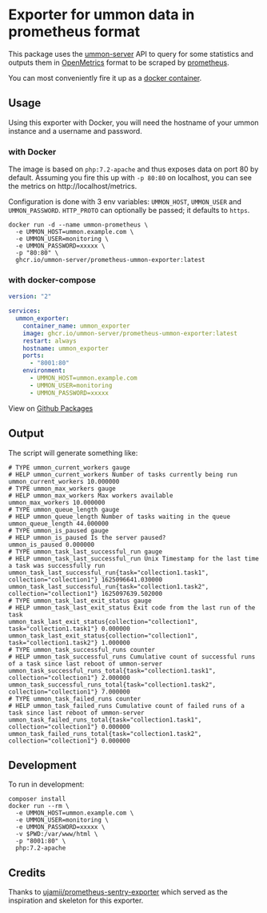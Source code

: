 # Exporter for ummon data in prometheus format

This package uses the [ummon-server](https://github.com/ummon-server/ummon-server/) API to query for some statistics and outputs them in [OpenMetrics](https://github.com/OpenObservability/OpenMetrics) format to be scraped by [prometheus](https://prometheus.io/).

You can most conveniently fire it up as a [docker container](#with-docker).

## Usage

Using this exporter with Docker, you will need the hostname of your ummon instance and a username and password.

### with Docker

The image is based on `php:7.2-apache` and thus exposes data on port 80 by default. Assuming you fire this up with `-p 80:80` on localhost, you can see the metrics on http://localhost/metrics.

Configuration is done with 3 env variables: `UMMON_HOST`, `UMMON_USER` and `UMMON_PASSWORD`. `HTTP_PROTO` can optionally be passed; it defaults to `https`.

```shell
docker run -d --name ummon-prometheus \
  -e UMMON_HOST=ummon.example.com \
  -e UMMON_USER=monitoring \
  -e UMMON_PASSWORD=xxxxx \
  -p "80:80" \
  ghcr.io/ummon-server/prometheus-ummon-exporter:latest
```
### with docker-compose
```yaml
version: "2"

services:
  ummon_exporter:
    container_name: ummon_exporter
    image: ghcr.io/ummon-server/prometheus-ummon-exporter:latest
    restart: always
    hostname: ummon_exporter
    ports:
      - "8001:80"
    environment:
      - UMMON_HOST=ummon.example.com
      - UMMON_USER=monitoring
      - UMMON_PASSWORD=xxxxx
```

View on [Github Packages](https://github.com/ummon-server/prometheus-ummon-exporter/pkgs/container/prometheus-ummon-exporter)

## Output

The script will generate something like:

```prometheus
# TYPE ummon_current_workers gauge
# HELP ummon_current_workers Number of tasks currently being run
ummon_current_workers 10.000000
# TYPE ummon_max_workers gauge
# HELP ummon_max_workers Max workers available
ummon_max_workers 10.000000
# TYPE ummon_queue_length gauge
# HELP ummon_queue_length Number of tasks waiting in the queue
ummon_queue_length 44.000000
# TYPE ummon_is_paused gauge
# HELP ummon_is_paused Is the server paused?
ummon_is_paused 0.000000
# TYPE ummon_task_last_successful_run gauge
# HELP ummon_task_last_successful_run Unix Timestamp for the last time a task was successfully run
ummon_task_last_successful_run{task="collection1.task1", collection="collection1"} 1625096641.030000
ummon_task_last_successful_run{task="collection1.task2", collection="collection1"} 1625097639.502000
# TYPE ummon_task_last_exit_status gauge
# HELP ummon_task_last_exit_status Exit code from the last run of the task
ummon_task_last_exit_status{collection="collection1", task="collection1.task1"} 0.000000
ummon_task_last_exit_status{collection="collection1", task="collection1.task2"} 1.000000
# TYPE ummon_task_successful_runs counter
# HELP ummon_task_successful_runs Cumulative count of successful runs of a task since last reboot of ummon-server
ummon_task_successful_runs_total{task="collection1.task1", collection="collection1"} 2.000000
ummon_task_successful_runs_total{task="collection1.task2", collection="collection1"} 7.000000
# TYPE ummon_task_failed_runs counter
# HELP ummon_task_failed_runs Cumulative count of failed runs of a task since last reboot of ummon-server
ummon_task_failed_runs_total{task="collection1.task1", collection="collection1"} 0.000000
ummon_task_failed_runs_total{task="collection1.task2", collection="collection1"} 0.000000
```

## Development
To run in development:

```shell
composer install
docker run --rm \
  -e UMMON_HOST=ummon.example.com \
  -e UMMON_USER=monitoring \
  -e UMMON_PASSWORD=xxxxx \
  -v $PWD:/var/www/html \
  -p "8001:80" \
  php:7.2-apache
```


## Credits
Thanks to [ujamii/prometheus-sentry-exporter](https://github.com/ujamii/prometheus-sentry-exporter) which served as the inspiration and skeleton for this exporter.
